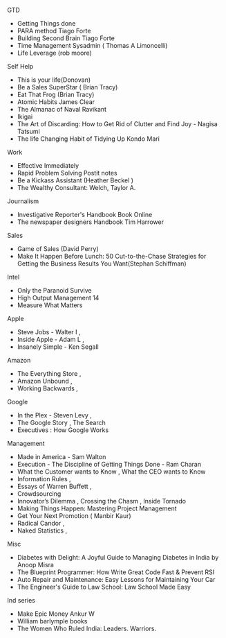GTD 
* Getting Things done
* PARA method Tiago Forte
* Building Second Brain Tiago Forte
* Time Management Sysadmin ( Thomas A Limoncelli)
* Life Leverage (rob moore) 

Self Help 
* This is your life(Donovan)
* Be a Sales SuperStar ( Brian Tracy)
* Eat That Frog (Brian Tracy)
* Atomic Habits James Clear
* The Almanac of Naval Ravikant
* Ikigai
* The Art of Discarding: How to Get Rid of Clutter and Find Joy - Nagisa Tatsumi
* The life Changing Habit of Tidying Up Kondo Mari

Work
* Effective Immediately
* Rapid Problem Solving Postit notes
* Be a Kickass Assistant (Heather Beckel  ) 
* The Wealthy Consultant: Welch, Taylor A.

Journalism
* Investigative Reporter's Handbook Book Online 
* The newspaper designers Handbook  Tim Harrower

Sales
* Game of Sales (David Perry)
* Make It Happen Before Lunch: 50 Cut-to-the-Chase Strategies for Getting the Business Results You Want(Stephan Schiffman)

Intel
* Only the Paranoid Survive 
* High Output Management 14 
* Measure What Matters

Apple
* Steve Jobs - Walter I ,  
* Inside Apple - Adam L ,  
* Insanely Simple - Ken Segall 

Amazon
* The Everything Store ,  
* Amazon Unbound ,
* Working Backwards ,

Google
* In the Plex - Steven Levy  , 
* The Google Story  , The Search 
* Executives      :  How Google Works

Management
* Made in America - Sam Walton
* Execution - The Discipline of Getting Things Done -  Ram Charan
* What the Customer wants to Know , What the CEO wants to Know
* Information Rules  , 
* Essays of Warren Buffett  ,  
* Crowdsourcing 
* Innovator’s Dilemma  ,  Crossing the Chasm  , Inside Tornado 
* Making Things Happen: Mastering Project Management
* Get Your Next Promotion ( Manbir Kaur)
* Radical Candor , 
* Naked Statistics , 

Misc
* Diabetes with Delight: A Joyful Guide to Managing Diabetes in India by Anoop Misra
* The Blueprint Programmer: How Write Great Code Fast & Prevent RSI
* Auto Repair and Maintenance: Easy Lessons for Maintaining Your Car
* The Engineer's Guide to Law School: Law School Made Easy 

Ind series
* Make Epic Money Ankur W
* William barlymple books
* The Women Who Ruled India: Leaders. Warriors.

